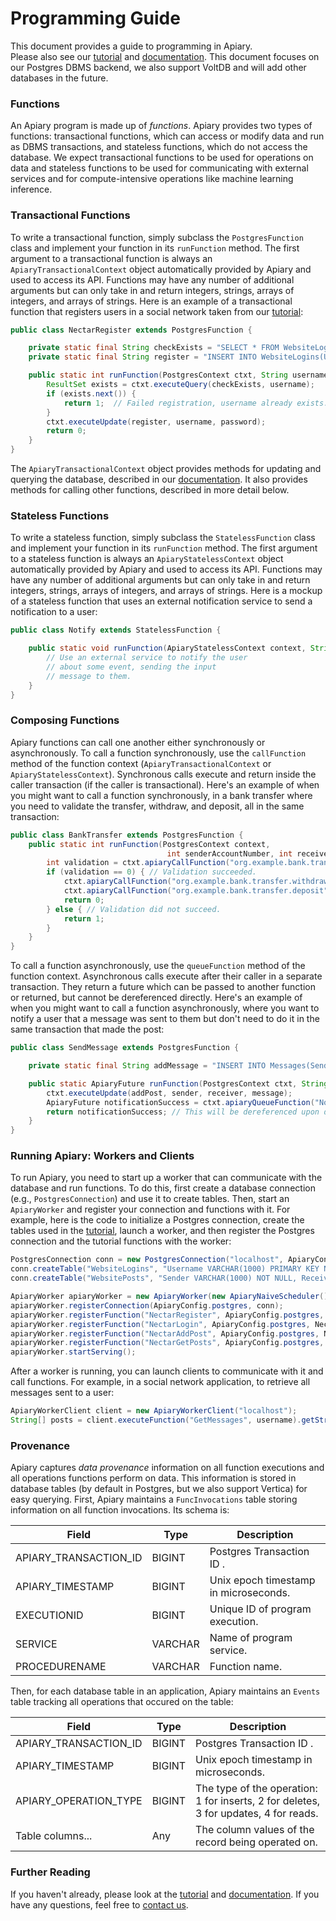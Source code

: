 # Programming Guide

This document provides a guide to programming in Apiary.  
Please also see our [tutorial](postgres-demo/README.md)
and [documentation](https://dbos-project.github.io/apiary-docs/).
This document focuses on our Postgres DBMS backend, we also support VoltDB
and will add other databases in the future.

### Functions

An Apiary program is made up of _functions_.
Apiary provides two types of functions: transactional functions,
which can access or modify data and run as DBMS transactions,
and stateless functions, which do not access the database.
We expect transactional functions to be used for operations on data 
and stateless functions to be used for communicating with external services
and for compute-intensive operations like machine learning inference.

### Transactional Functions

To write a transactional function, simply subclass the `PostgresFunction`
class and implement your function in its `runFunction` method.
The first argument to a transactional function is always an `ApiaryTransactionalContext` object
automatically provided by Apiary and used to access its API.  Functions may
have any number of additional arguments but can only take in and return
integers, strings, arrays of integers, and arrays of strings.
Here is an example of a transactional function that registers users in a social network
taken from our  [tutorial](postgres-demo/README.md):

```java
public class NectarRegister extends PostgresFunction {

    private static final String checkExists = "SELECT * FROM WebsiteLogins WHERE Username=?";
    private static final String register = "INSERT INTO WebsiteLogins(Username, Password) VALUES (?, ?);";

    public static int runFunction(PostgresContext ctxt, String username, String password) throws SQLException {
        ResultSet exists = ctxt.executeQuery(checkExists, username);
        if (exists.next()) {
            return 1;  // Failed registration, username already exists.
        }
        ctxt.executeUpdate(register, username, password);
        return 0;
    }
}
```

The `ApiaryTransactionalContext` object provides methods for updating and querying the database,
described in our [documentation](https://dbos-project.github.io/apiary-docs/).  It also provides methods for calling other functions,
described in more detail below.

### Stateless Functions

To write a stateless function, simply subclass the `StatelessFunction` class
and implement your function in its `runFunction` method.
The first argument to a stateless function is always an `ApiaryStatelessContext` object
automatically provided by Apiary and used to access its API.  Functions may
have any number of additional arguments but can only take in and return
integers, strings, arrays of integers, and arrays of strings.
Here is a mockup of a stateless function that uses an external notification service
to send a notification to a user:

```java
public class Notify extends StatelessFunction {

    public static void runFunction(ApiaryStatelessContext context, String username, String message) {
        // Use an external service to notify the user
        // about some event, sending the input
        // message to them.
    }
}
```

### Composing Functions

Apiary functions can call one another
either synchronously or asynchronously.
To call a function synchronously, use the `callFunction` method of
the function context (`ApiaryTransactionalContext` or `ApiaryStatelessContext`).
Synchronous calls execute and return inside the caller transaction
(if the caller is transactional).
Here's an example of when you might want to call a function synchronously,
in a bank transfer where you need to validate the transfer, withdraw, and deposit,
all in the same transaction:

```java
public class BankTransfer extends PostgresFunction {
    public static int runFunction(PostgresContext context, 
                                   int senderAccountNumber, int receiverAccountNumber, int amount) {
        int validation = ctxt.apiaryCallFunction("org.example.bank.transfer.validate", senderAccountNumber, receiverAccountNumber, amount).getInt();
        if (validation == 0) { // Validation succeeded.
            ctxt.apiaryCallFunction("org.example.bank.transfer.withdraw", senderAccountNumber, receiverAccountNumber, amount);
            ctxt.apiaryCallFunction("org.example.bank.transfer.deposit", senderAccountNumber, receiverAccountNumber, amount);
            return 0;
        } else { // Validation did not succeed.
            return 1;
        }
    }
}
```

To call a function asynchronously, use the `queueFunction` method of the function context.
Asynchronous calls execute after their caller in a separate transaction.
They return a future which can be passed to another function or returned,
but cannot be dereferenced directly.
Here's an example of when you might want to call a function asynchronously,
where you want to notify a user that a message was sent to them but don't need to do it
in the same transaction that made the post:

```java
public class SendMessage extends PostgresFunction {

    private static final String addMessage = "INSERT INTO Messages(Sender, Receiver, MessageText) VALUES (?, ?, ?);";

    public static ApiaryFuture runFunction(PostgresContext ctxt, String sender, String receiver, String message) {
        ctxt.executeUpdate(addPost, sender, receiver, message);
        ApiaryFuture notificationSuccess = ctxt.apiaryQueueFunction("Notify", receiver, message);
        return notificationSuccess; // This will be dereferenced upon delievery, so the caller will receieve the actual success value.
    }
}
```

### Running Apiary: Workers and Clients

To run Apiary, you need to start up a worker that can communicate with the database
and run functions.  To do this, first create a database connection
(e.g., `PostgresConnection`) and use it to create tables.
Then, start an `ApiaryWorker` and register your connection and functions with it.
For example, here is the code to initialize a Postgres connection,
create the tables used in the [tutorial](postgres-demo/),
launch a worker, and then register the Postgres connection and the tutorial functions
with the worker:

```java
PostgresConnection conn = new PostgresConnection("localhost", ApiaryConfig.postgresPort, "postgres", "postgres", "dbos");
conn.createTable("WebsiteLogins", "Username VARCHAR(1000) PRIMARY KEY NOT NULL, Password VARCHAR(1000) NOT NULL");
conn.createTable("WebsitePosts", "Sender VARCHAR(1000) NOT NULL, Receiver VARCHAR(1000) NOT NULL, PostText VARCHAR(10000) NOT NULL");

ApiaryWorker apiaryWorker = new ApiaryWorker(new ApiaryNaiveScheduler(), 4, ApiaryConfig.postgres, ApiaryConfig.provenanceDefaultAddress);
apiaryWorker.registerConnection(ApiaryConfig.postgres, conn);
apiaryWorker.registerFunction("NectarRegister", ApiaryConfig.postgres, NectarRegister::new);
apiaryWorker.registerFunction("NectarLogin", ApiaryConfig.postgres, NectarLogin::new);
apiaryWorker.registerFunction("NectarAddPost", ApiaryConfig.postgres, NectarAddPost::new);
apiaryWorker.registerFunction("NectarGetPosts", ApiaryConfig.postgres, NectarGetPosts::new);
apiaryWorker.startServing();

```

After a worker is running, you can launch clients to communicate with it
and call functions.  For example, in a social network application,
to retrieve all messages sent to a user:

```java
ApiaryWorkerClient client = new ApiaryWorkerClient("localhost");
String[] posts = client.executeFunction("GetMessages", username).getStringArray();
```

### Provenance

Apiary captures _data provenance_ information on all function executions
and all operations functions perform on data. This information is stored
in database tables (by default in Postgres, but we also support Vertica)
for easy querying.  First, Apiary maintains a `FuncInvocations`
table storing information on all function invocations.  Its schema is:

| Field     | Type    | Description                           |
|-----------|---------|---------------------------------------|
| APIARY_TRANSACTION_ID    | BIGINT  | Postgres Transaction ID     .         |
| APIARY_TIMESTAMP | BIGINT  | Unix epoch timestamp in microseconds. |
| EXECUTIONID | BIGINT  | Unique ID of program execution.       |
| SERVICE | VARCHAR | Name of program service.              |
| PROCEDURENAME | VARCHAR | Function name.                        |

Then, for each database table in an application, Apiary
maintains an `Events` table tracking all operations that occured on the table:

| Field                 | Type   | Description                                                                          |
|-----------------------|--------|--------------------------------------------------------------------------------------|
| APIARY_TRANSACTION_ID | BIGINT | Postgres Transaction ID     .                                                        |
| APIARY_TIMESTAMP      | BIGINT | Unix epoch timestamp in microseconds.                                                |
| APIARY_OPERATION_TYPE | BIGINT | The type of the operation: 1 for inserts, 2 for deletes, 3 for updates, 4 for reads. |
| Table columns...      | Any    | The column values of the record being operated on.                                   |

### Further Reading 

If you haven't already, please look at the [tutorial](postgres-demo/README.md)
and [documentation](https://dbos-project.github.io/apiary-docs/).
If you have any questions, feel free to [contact us](README.md#contact-us).